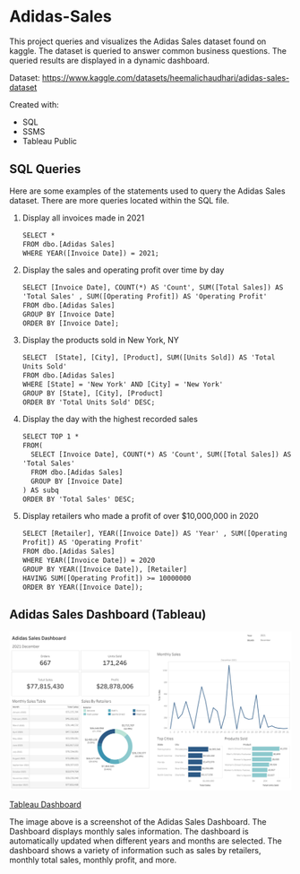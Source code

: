 # Adidas-Sales

This project queries and visualizes the Adidas Sales dataset found on kaggle. The dataset is queried to answer common business questions. The queried results are displayed in a dynamic dashboard.

Dataset: https://www.kaggle.com/datasets/heemalichaudhari/adidas-sales-dataset

Created with: 
- SQL
- SSMS
- Tableau Public

## SQL Queries

Here are some examples of the statements used to query the Adidas Sales dataset. There are more queries located within the SQL file.
1. Display all invoices made in 2021
    ```
    SELECT *
    FROM dbo.[Adidas Sales]
    WHERE YEAR([Invoice Date]) = 2021;
    ```
2. Display the sales and operating profit over time by day
    ```
    SELECT [Invoice Date], COUNT(*) AS 'Count', SUM([Total Sales]) AS 'Total Sales' , SUM([Operating Profit]) AS 'Operating Profit'
    FROM dbo.[Adidas Sales]
    GROUP BY [Invoice Date]
    ORDER BY [Invoice Date];
    ```
3. Display the products sold in New York, NY
    ```
    SELECT  [State], [City], [Product], SUM([Units Sold]) AS 'Total Units Sold'
    FROM dbo.[Adidas Sales]
    WHERE [State] = 'New York' AND [City] = 'New York'
    GROUP BY [State], [City], [Product]
    ORDER BY 'Total Units Sold' DESC;
    ```
4. Display the day with the highest recorded sales
    ```
    SELECT TOP 1 *
    FROM(
      SELECT [Invoice Date], COUNT(*) AS 'Count', SUM([Total Sales]) AS 'Total Sales'
      FROM dbo.[Adidas Sales]
      GROUP BY [Invoice Date]
    ) AS subq
    ORDER BY 'Total Sales' DESC;
    ```
5. Display retailers who made a profit of over $10,000,000 in 2020
    ```
    SELECT [Retailer], YEAR([Invoice Date]) AS 'Year' , SUM([Operating Profit]) AS 'Operating Profit'
    FROM dbo.[Adidas Sales]
    WHERE YEAR([Invoice Date]) = 2020
    GROUP BY YEAR([Invoice Date]), [Retailer]
    HAVING SUM([Operating Profit]) >= 10000000
    ORDER BY YEAR([Invoice Date]);
    ```
## Adidas Sales Dashboard (Tableau)
![Adidas Sales Dashboard](https://github.com/garlandzhao/Adidas-Sales/blob/419360c5611c8a1375836290e5c422f590cf4cd0/Adidas%20Sales%20Project%20Files/Images/Adidas%20Sales%20Dashboard.png)



[Tableau Dashboard](https://public.tableau.com/app/profile/garland.zhao/viz/AdidasSales_16727656258960/Dashboard1)

The image above is a screenshot of the Adidas Sales Dashboard. The Dashboard displays monthly sales information. The dashboard is automatically updated when different years and months are selected. The dashboard shows a variety of information such as sales by retailers, monthly total sales, monthly profit, and more.
